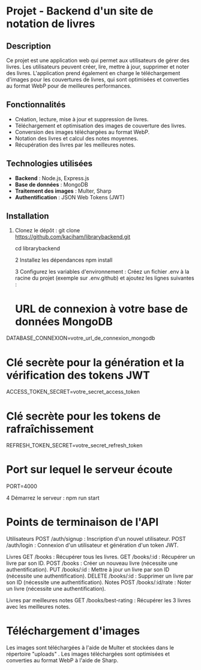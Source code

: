 # Projet - Backend d'un site de notation de livres

## Description
Ce projet est une application web qui permet aux utilisateurs de gérer des livres. Les utilisateurs peuvent créer, lire, mettre à jour, supprimer et noter des livres. L'application prend également en charge le téléchargement d'images pour les couvertures de livres, qui sont optimisées et converties au format WebP pour de meilleures performances.

## Fonctionnalités
- Création, lecture, mise à jour et suppression de livres.
- Téléchargement et optimisation des images de couverture des livres.
- Conversion des images téléchargées au format WebP.
- Notation des livres et calcul des notes moyennes.
- Récupération des livres par les meilleures notes.

## Technologies utilisées
- **Backend** : Node.js, Express.js
- **Base de données** : MongoDB
- **Traitement des images** : Multer, Sharp
- **Authentification** : JSON Web Tokens (JWT)

## Installation

1. Clonez le dépôt :
   git clone https://github.com/kaciham/librarybackend.git

   cd librarybackend

    2 Installez les dépendances
   npm install

   3 Configurez les variables d'environnement : Créez un fichier  .env à la racine du projet (exemple sur .env.github) et ajoutez les lignes suivantes :

   # URL de connexion à votre base de données MongoDB
DATABASE_CONNEXION=votre_url_de_connexion_mongodb

# Clé secrète pour la génération et la vérification des tokens JWT
ACCESS_TOKEN_SECRET=votre_secret_access_token

# Clé secrète pour les tokens de rafraîchissement
REFRESH_TOKEN_SECRET=votre_secret_refresh_token

# Port sur lequel le serveur écoute
PORT=4000

   4 Démarrez le serveur :
   npm run start
 
 #  Points de terminaison de l'API
Utilisateurs
POST /auth/signup : Inscription d'un nouvel utilisateur.
POST /auth/login : Connexion d'un utilisateur et génération d'un token JWT.

Livres
GET /books : Récupérer tous les livres.
GET /books/:id : Récupérer un livre par son ID.
POST /books : Créer un nouveau livre (nécessite une authentification).
PUT /books/:id : Mettre à jour un livre par son ID (nécessite une authentification).
DELETE /books/:id : Supprimer un livre par son ID (nécessite une authentification).
Notes
POST /books/:id/rate : Noter un livre (nécessite une authentification).

Livres par meilleures notes
GET /books/best-rating : Récupérer les 3 livres avec les meilleures notes.

# Téléchargement d'images

Les images sont téléchargées à l'aide de Multer et stockées dans le répertoire "uploads"    .
Les images téléchargées sont optimisées et converties au format WebP à l'aide de Sharp.
